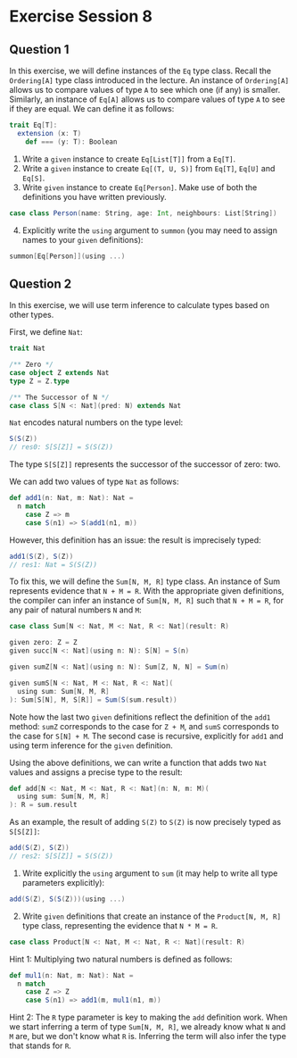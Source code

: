 # Exercise Session 8

## Question 1

In this exercise, we will define instances of the `Eq` type class.
Recall the `Ordering[A]` type class introduced in the lecture.
An instance of `Ordering[A]` allows us to compare values of type `A`
to see which one (if any) is smaller.
Similarly, an instance of `Eq[A]` allows us to compare values of type `A` to see if they are equal.
We can define it as follows:

```scala
trait Eq[T]:
  extension (x: T)
    def === (y: T): Boolean
```

1. Write a `given` instance to create `Eq[List[T]]` from a `Eq[T]`.
2. Write a `given` instance to create `Eq[(T, U, S)]` from `Eq[T]`, `Eq[U]` and `Eq[S]`.
3. Write `given` instance to create `Eq[Person]`. Make use of both the definitions you have written previously.

```scala
case class Person(name: String, age: Int, neighbours: List[String])
```

4. Explicitly write the `using` argument to `summon` (you may need to assign names to your `given` definitions):

```scala
summon[Eq[Person]](using ...)
```

## Question 2

In this exercise, we will use term inference to calculate types based on other types.

First, we define `Nat`:

```scala
trait Nat

/** Zero */
case object Z extends Nat
type Z = Z.type

/** The Successor of N */
case class S[N <: Nat](pred: N) extends Nat
```

`Nat` encodes natural numbers on the type level:

```scala
S(S(Z))
// res0: S[S[Z]] = S(S(Z))
```

The type `S[S[Z]]` represents the successor of the successor of zero: two.

We can add two values of type `Nat` as follows:

```scala
def add1(n: Nat, m: Nat): Nat =
  n match
    case Z => m
    case S(n1) => S(add1(n1, m))
```

However, this definition has an issue: the result is imprecisely typed:

```scala
add1(S(Z), S(Z))
// res1: Nat = S(S(Z))
```

To fix this, we will define the `Sum[N, M, R]` type class.
An instance of Sum represents evidence that `N + M = R`.
With the appropriate given definitions, the compiler can infer an instance of `Sum[N, M, R]` such that `N + M = R`, for any pair of natural numbers `N` and `M`:

```scala
case class Sum[N <: Nat, M <: Nat, R <: Nat](result: R)

given zero: Z = Z
given succ[N <: Nat](using n: N): S[N] = S(n)

given sumZ[N <: Nat](using n: N): Sum[Z, N, N] = Sum(n)

given sumS[N <: Nat, M <: Nat, R <: Nat](
  using sum: Sum[N, M, R]
): Sum[S[N], M, S[R]] = Sum(S(sum.result))
```

Note how the last two `given` definitions reflect the definition of the `add1` method: `sumZ` corresponds to the case for `Z + M`, and `sumS` corresponds to the case for `S[N] + M`.
The second case is recursive, explicitly for `add1` and using term inference for the `given` definition.

Using the above definitions, we can write a function that adds two `Nat`
values and assigns a precise type to the result:

```scala
def add[N <: Nat, M <: Nat, R <: Nat](n: N, m: M)(
  using sum: Sum[N, M, R]
): R = sum.result
```

As an example, the result of adding `S(Z)` to `S(Z)` is now precisely typed as `S[S[Z]]`:

```scala
add(S(Z), S(Z))
// res2: S[S[Z]] = S(S(Z))
```

1. Write explicitly the `using` argument to `sum` (it may help to write all type parameters explicitly):

```scala
add(S(Z), S(S(Z)))(using ...)
```

2. Write `given` definitions that create an instance of the
`Product[N, M, R]` type class, representing the evidence that `N * M = R`.

```scala
case class Product[N <: Nat, M <: Nat, R <: Nat](result: R)
```

Hint 1: Multiplying two natural numbers is defined as follows:

```scala
def mul1(n: Nat, m: Nat): Nat =
  n match
    case Z => Z
    case S(n1) => add1(m, mul1(n1, m))
```

Hint 2: The `R` type parameter is key to making the `add` definition work.
When we start inferring a term of type `Sum[N, M, R]`, we already know what
`N` and `M` are, but we don't know what `R` is. Inferring the term will also
infer the type that stands for `R`.
